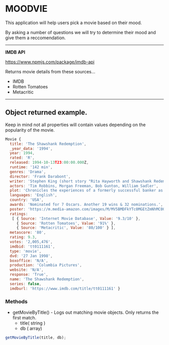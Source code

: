 # MOODVIE ##

This application will help users pick a movie based on their mood.

By asking a number of questions we will try to determine their mood and give them a reccomendation.

---

**IMDB API**

https://www.npmjs.com/package/imdb-api

Returns movie details from these sources... 
* IMDB
* Rotten Tomatoes
* Metacritic

---
## Object returned example. ## 
Keep in mind not all properties will contain values depending on the popularity of the movie.

```javascript
Movie {
  title: 'The Shawshank Redemption',
  _year_data: '1994',
  year: 1994,
  rated: 'R',
  released: 1994-10-13T23:00:00.000Z,
  runtime: '142 min',
  genres: 'Drama',
  director: 'Frank Darabont',
  writer: 'Stephen King (short story "Rita Hayworth and Shawshank Redemption"), Frank Darabont (screenplay)',
  actors: 'Tim Robbins, Morgan Freeman, Bob Gunton, William Sadler',
  plot: 'Chronicles the experiences of a formerly successful banker as a prisoner in the gloomy jailhouse of Shawshank after being found guilty of a crime he did not commit. The film portrays the man\'s unique way of dealing with his new, torturous life; along the way he befriends a number of fellow prisoners, most notably a wise long-term inmate named Red.',
  languages: 'English',
  country: 'USA',
  awards: 'Nominated for 7 Oscars. Another 19 wins & 32 nominations.',
  poster: 'https://m.media-amazon.com/images/M/MV5BMDFkYTc0MGEtZmNhMC00ZDIzLWFmNTEtODM1ZmRlYWMwMWFmXkEyXkFqcGdeQXVyMTMxODk2OTU@._V1_SX300.jpg',
  ratings: 
   [ { Source: 'Internet Movie Database', Value: '9.3/10' },
     { Source: 'Rotten Tomatoes', Value: '91%' },
     { Source: 'Metacritic', Value: '80/100' } ],
  metascore: '80',
  rating: 9.3,
  votes: '2,005,476',
  imdbid: 'tt0111161',
  type: 'movie',
  dvd: '27 Jan 1998',
  boxoffice: 'N/A',
  production: 'Columbia Pictures',
  website: 'N/A',
  response: 'True',
  name: 'The Shawshank Redemption',
  series: false,
  imdburl: 'https://www.imdb.com/title/tt0111161' }
  ```

### Methods ###
* getMovieByTitle() - Logs out matching movie objects. Only returns the first match.
  * title( string )
  * db ( array)

```javascript
getMovieByTitle(title, db);
```


